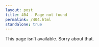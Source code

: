 ```yaml
---
layout: post
title: 404 - Page not found
permalink: /404.html
standalone: true
---
```


This page isn’t available. Sorry about that.
